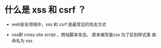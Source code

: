 
# 什么是 xss 和 csrf ？
  - web安全领域中，xss 和 csrf 是最常见的攻击方式
  
  - xss即 cross site script ，跨站脚本攻击。
    原本缩写是css 为了区别样式表 故命名为 xss


